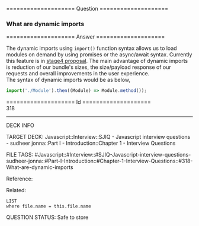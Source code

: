 ==================== Question ====================  

### What are dynamic imports  

==================== Answer ====================  

The dynamic imports using `import()` function syntax allows us to load modules
on demand by using promises or the async/await syntax. Currently this feature is
in [stage4 proposal](https://github.com/tc39/proposal-dynamic-import). The main
advantage of dynamic imports is reduction of our bundle's sizes, the
size/payload response of our requests and overall improvements in the user
experience.  
The syntax of dynamic imports would be as below,

```javascript
import('./Module').then((Module) => Module.method());
```

==================== Id ====================  
318

---

DECK INFO

TARGET DECK: Javascript::Interview::SJIQ - Javascript interview questions - sudheer jonna::Part I - Introduction::Chapter 1 - Interview Questions

FILE TAGS: #Javascript::#Interview::#SJIQ-Javascript-interview-questions-sudheer-jonna::#Part-I-Introduction::#Chapter-1-Interview-Questions::#318-What-are-dynamic-imports

Reference:

Related:

```dataview
LIST
where file.name = this.file.name
```

QUESTION STATUS: Safe to store
